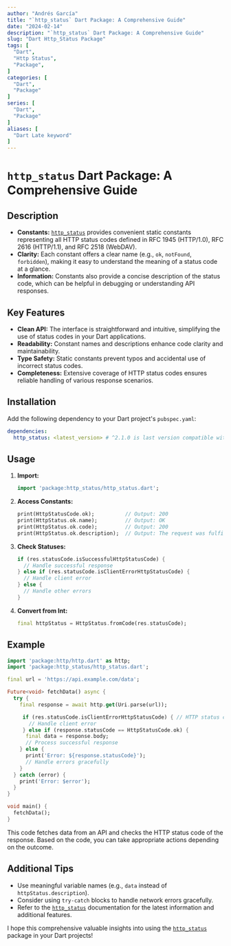 ```yaml
---
author: "Andrés García"
title: "`http_status` Dart Package: A Comprehensive Guide"
date: "2024-02-14"
description: "`http_status` Dart Package: A Comprehensive Guide"
slug: "Dart Http_Status Package"
tags: [
  "Dart",
  "Http Status",
  "Package",
]
categories: [
  "Dart",
  "Package"
]
series: [
  "Dart",
  "Package"
]
aliases: [
  "Dart Late keyword"
]
---
```


# `http_status` Dart Package: A Comprehensive Guide

## Description

* **Constants:** [`http_status`] provides convenient static constants representing all HTTP status codes defined in RFC 1945 (HTTP/1.0), RFC 2616 (HTTP/1.1), and RFC 2518 (WebDAV).
* **Clarity:** Each constant offers a clear name (e.g., `ok`, `notFound`, `forbidden`), making it easy to understand the meaning of a status code at a glance.
* **Information:** Constants also provide a concise description of the status code, which can be helpful in debugging or understanding API responses.

## Key Features

* **Clean API:** The interface is straightforward and intuitive, simplifying the use of status codes in your Dart applications.
* **Readability:** Constant names and descriptions enhance code clarity and maintainability.
* **Type Safety:** Static constants prevent typos and accidental use of incorrect status codes.
* **Completeness:** Extensive coverage of HTTP status codes ensures reliable handling of various response scenarios.

## Installation

Add the following dependency to your Dart project's `pubspec.yaml`:

```yaml
dependencies:
  http_status: <latest_version> # ^2.1.0 is last version compatible with v1.x
```

## Usage

1. **Import:**

   ```dart
   import 'package:http_status/http_status.dart';
   ```

2. **Access Constants:**

   ```dart
   print(HttpStatusCode.ok);          // Output: 200
   print(HttpStatus.ok.name);         // Output: OK
   print(HttpStatus.ok.code);         // Output: 200
   print(HttpStatus.ok.description);  // Output: The request was fulfilled.
   ```

3. **Check Statuses:**

   ```dart
   if (res.statusCode.isSuccessfulHttpStatusCode) {
     // Handle successful response
   } else if (res.statusCode.isClientErrorHttpStatusCode) {
     // Handle client error
   } else {
     // Handle other errors
   }
   ```

4. **Convert from Int:**

   ```dart
   final httpStatus = HttpStatus.fromCode(res.statusCode);
   ```

## Example

```dart
import 'package:http/http.dart' as http;
import 'package:http_status/http_status.dart';

final url = 'https://api.example.com/data';

Future<void> fetchData() async {
  try {
    final response = await http.get(Uri.parse(url));

     if (res.statusCode.isClientErrorHttpStatusCode) { // HTTP status code 400 - 499
       // Handle client error
     } else if (response.statusCode == HttpStatusCode.ok) {
      final data = response.body;
      // Process successful response
    } else {
      print('Error: ${response.statusCode}');
      // Handle errors gracefully
    }
  } catch (error) {
    print('Error: $error');
  }
}

void main() {
  fetchData();
}
```

This code fetches data from an API and checks the HTTP status code of the response. Based on the code, you can take appropriate actions depending on the outcome.

## Additional Tips

* Use meaningful variable names (e.g., `data` instead of `httpStatus.description`).
* Consider using `try-catch` blocks to handle network errors gracefully.
* Refer to the [`http_status`] documentation for the latest information and additional features.

I hope this comprehensive valuable insights into using the [`http_status`] package in your Dart projects!

[`http_status`]: https://github.com/DartForge/http_status
